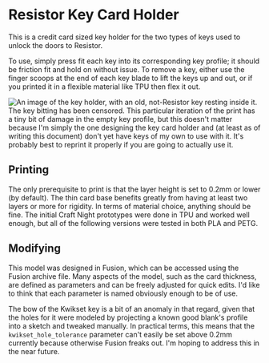 # Resistor Key Card Holder

This is a credit card sized key holder for the two types of keys used to unlock the doors to Resistor. 

To use, simply press fit each key into its corresponding key profile; it should be friction fit and hold on without issue. To remove a key, either use the finger scoops at the end of each key blade to lift the keys up and out, or if you printed it in a flexible material like TPU then flex it out. 

![An image of the key holder, with an old, not-Resistor key resting inside it. The key bitting has been censored. This particular iteration of the print has a tiny bit of damage in the empty key profile, but this doesn't matter because I'm simply the one designing the key card holder and (at least as of writing this document) don't yet have keys of my own to use with it. It's probably best to reprint it properly if you are going to actually use it.](keycard.png)

## Printing

The only prerequisite to print is that the layer height is set to 0.2mm or lower (by default). The thin card base benefits greatly from having at least two layers or more for rigidity. In terms of material choice, anything should be fine. The initial Craft Night prototypes were done in TPU and worked well enough, but all of the following versions were tested in both PLA and PETG. 

## Modifying

This model was designed in Fusion, which can be accessed using the Fusion archive file. Many aspects of the model, such as the card thickness, are defined as parameters and can be freely adjusted for quick edits. I'd like to think that each parameter is named obviously enough to be of use. 

The bow of the Kwikset key is a bit of an anomaly in that regard, given that the holes for it were modeled by projecting a known good blank's profile into a sketch and tweaked manually. In practical terms, this means that the `kwikset_hole_tolerance` parameter can't easily be set above 0.2mm currently because otherwise Fusion freaks out. I'm hoping to address this in the near future. 